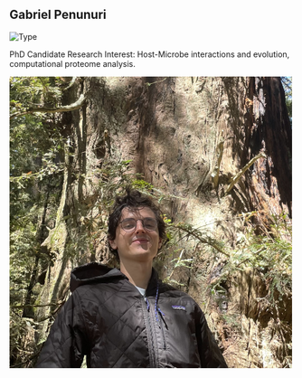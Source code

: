 ## Gabriel Penunuri

![Type](https://img.shields.io/badge/FileType-.fasta-red)

PhD Candidate
Research Interest: Host-Microbe interactions and evolution, computational proteome analysis.

<img src='GabeTree.jpg' alt='fry' width='500'/>
